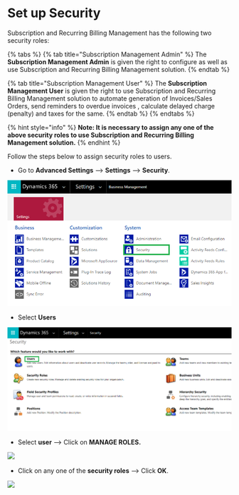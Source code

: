 # Set up Security


Subscription and Recurring Billing Management has the following two security roles:

{% tabs %}
{% tab title="Subscription Management Admin" %}
The **Subscription Management Admin** is given the right to configure as well as use Subscription and Recurring Billing Management solution.
{% endtab %}

{% tab title="Subscription Management User" %}
The **Subscription Management User** is given the right to use Subscription and Recurring Billing Management solution to automate generation of Invoices/Sales Orders, send reminders to overdue invoices , calculate delayed charge (penalty) and taxes for the same.
{% endtab %}
{% endtabs %}

{% hint style="info" %}
**Note: It is necessary to assign any one of the above security roles to use Subscription and Recurring Billing Management solution.**
{% endhint %}

Follow the steps below to assign security roles to users.

* Go to **Advanced Settings** --> **Settings** --> **Security**.

![](<../../.gitbook/assets/f (2).png>)

* Select **Users**

![](<../../.gitbook/assets/g (4).png>)

* Select **user** --> Click on **MANAGE ROLES.**

![](<../../.gitbook/assets/Set Secu\_1.png>)

* Click on any one of the **security roles** --> Click **OK**.

![](<../../.gitbook/assets/Set Secu\_2.png>)
